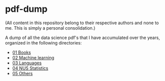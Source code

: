# pdf-dump

(All content in this repository belong to their respective authors and none to me. This is simply a personal consolidation.)

A dump of all the data science pdf's that I have accumulated over the years, organized in the following directories:

* [01 Books](https://github.com/tohweizhong/pdf-dump/tree/master/01%20Books)
* [02 Machine learning](https://github.com/tohweizhong/pdf-dump/tree/master/02%20Machine%20learning)
* [03 Languages](https://github.com/tohweizhong/pdf-dump/tree/master/03%20Languages)
* [04 NUS Statistics](https://github.com/tohweizhong/pdf-dump/tree/master/04%20NUS%20Statistics)
* [05 Others](https://github.com/tohweizhong/pdf-dump/tree/master/05%20Others)
